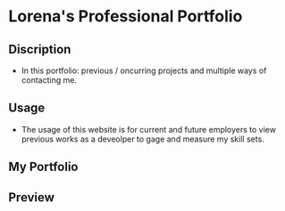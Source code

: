# Lorena's Professional Portfolio
## Discription
- In this portfolio: previous / oncurring projects and multiple ways of contacting me.
## Usage
- The usage of this website is for current and future employers to view previous works as a deveolper to gage and measure my skill sets. 
## My Portfolio
## Preview
